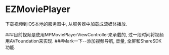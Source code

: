 # EZMoviePlayer
下载视频到iOS本地的服务器中, 从服务器中加载成流媒体播放.

###目前视频是使用MPMoviePlayerViewController来承载的, 过一段时间将视频用AVFoundation来实现.
###Mark一下--添加视频导航, 音量, 全屏和ShareSDK功能.
